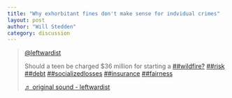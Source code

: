 ```yaml
---
title: "Why exhorbitant fines don't make sense for indvidual crimes"
layout: post
author: "Will Stedden"
category: discussion
---
```


<blockquote class="tiktok-embed" cite="https://www.tiktok.com/@leftwardist/video/6989272219054656774" data-video-id="6989272219054656774" style="max-width: 605px;min-width: 325px;" > <section> <a target="_blank" title="@leftwardist" href="https://www.tiktok.com/@leftwardist">@leftwardist</a> <p>Should a teen be charged $36 million for starting a <a title="wildfire?" target="_blank" href="https://www.tiktok.com/tag/wildfire%3F">##wildfire?</a> <a title="risk" target="_blank" href="https://www.tiktok.com/tag/risk">##risk</a> <a title="debt" target="_blank" href="https://www.tiktok.com/tag/debt">##debt</a> <a title="socializedlosses" target="_blank" href="https://www.tiktok.com/tag/socializedlosses">##socializedlosses</a> <a title="insurance" target="_blank" href="https://www.tiktok.com/tag/insurance">##insurance</a> <a title="fairness" target="_blank" href="https://www.tiktok.com/tag/fairness">##fairness</a></p> <a target="_blank" title="♬ original sound - leftwardist" href="https://www.tiktok.com/music/original-sound-6989272110443465477">♬ original sound - leftwardist</a> </section> </blockquote> <script async src="https://www.tiktok.com/embed.js"></script>